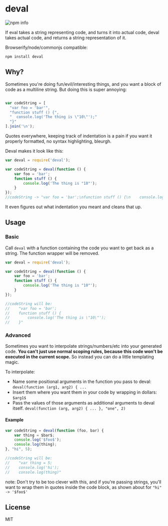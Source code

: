 # deval

![npm info](https://nodei.co/npm/deval.png?compact=true)

If eval takes a string representing code, and turns it into actual code, deval takes actual code, and returns a string representation of it.

Browserify/node/commonjs compatible:

```
npm install deval
```

## Why?

Sometimes you're doing fun/evil/interesting things, and you want a block of code as a multiline string. But doing this is super annoying:

```javascript

var codeString = [
  "var foo = 'bar'",
  "function stuff () {",
  "  console.log('The thing is \"10\"');"
  "}"
].join('\n');
```

Quotes everywhere, keeping track of indentation is a pain if you want it properly formatted, no syntax highlighting, bleurgh.

Deval makes it look like this:

```javascript
var deval = require('deval');

var codeString = deval(function () {
    var foo = 'bar';
    function stuff () {
        console.log('The thing is "10"');
    }
});
//codeString -> "var foo = 'bar';\nfunction stuff () {\n    console.log('The thing is \"10\"');\n}"
```

It even figures out what indentation you meant and cleans that up.

## Usage

### Basic

Call `deval` with a function containing the code you want to get back as a string. The function wrapper will be removed.

```javascript
var deval = require('deval');

var codeString = deval(function () {
    var foo = 'bar';
    function stuff () {
        console.log('The thing is "10"');
    }
});

//codeString will be:
//    "var foo = 'bar';
//    function stuff () {
//        console.log('The thing is \"10\"');
//    }"
```

### Advanced

Sometimes you want to interpolate strings/numbers/etc into your generated code. **You can't just use normal scoping rules, because this code won't be executed in the current scope.** So instead you can do a little templating magic.

To interpolate:

* Name some positional arguments in the function you pass to deval: `deval(function (arg1, arg2) { ...`
* Insert them where you want them in your code by wrapping in dollars: `$arg1$`
* Pass the values of those arguments as additional arguments to deval itself. `deval(function (arg, arg2) { ... }, "one", 2)`

#### Example

```javascript
var codeString = deval(function (foo, bar) {
    var thing = $bar$;
    console.log('$foo$');
    console.log(thing);
}, "hi", 5);

//codeString will be:
//    "var thing = 5;
//    console.log('hi');
//    console.log(thing)"
```

note: Don't try to be too clever with this, and if you're passing strings, you'll want to wrap them in quotes inside the code block, as shown about for `"hi" -> '$foo$'`

## License

MIT
